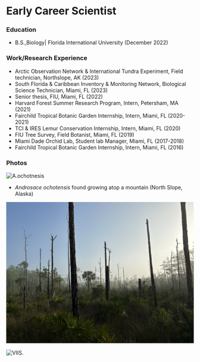 # Early Career Scientist 

### Education 
* B.S.,Biology| Florida International University (December 2022)

### Work/Research Experience 
* Arctic Observation Network & International Tundra Experiment, Field technician, Northslope, AK (2023)
* South Florida & Caribbean Inventory & Monitoring Network, Biological Science Technician, Miami, FL (2023)
* Senior thesis, FIU, Miami, FL (2022)
* Harvard Forest Summer Research Program, Intern, Petersham, MA (2021)
* Fairchild Tropical Botanic Garden Internship, Intern, Miami, FL (2020-2021)
* TCI & IRES Lemur Conservation Internship, Intern, Miami, FL	(2020)
* FIU Tree Survey, Field Botanist, Miami, FL (2019)
* Miami Dade Orchid Lab, Student lab Manager, Miami, FL (2017-2018)
* Fairchild Tropical Botanic Garden Internship, Intern, Miami, FL	(2016)


### Photos
![A.ochotnesis](assests/img/Androsace_ochotensis_github.png "_Androsace_ _ochotensis_ found growing atop a mountain (North Slope, Alaska)" ) 
* _Androsace_ _ochotensis_ found growing atop a mountain (North Slope, Alaska)



![BICY](assests/img/IMG_9549.jpg "_Foggy morning in Big Cypress National Preserve" )


![VIIS](assests/img/VIIS.png "winter beach in Saint John").


